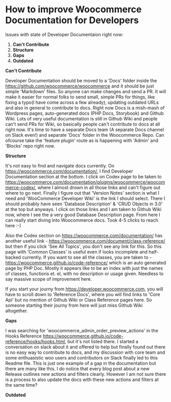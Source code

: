 # How to improve Woocommerce Documentation for Developers

Issues with state of Developer Documentaion right now:

1. **Can't Contribute**
2. **Structure**
3. **Gaps**
4. **Outdated**


**Can't Contribute**

Developer Documentation should be moved to a 'Docs' folder inside the https://github.com/woocommerce/woocommerce and it should be just simple 'Markdown' files. So anyone can make changes and send a PR. It will make it easier for normal folks to send small, simple PRs for things, like fixing a typo(I have come across a few already), updating outdated URLs and also in general to contribute to docs. Right now Docs is a mish-mash of Wordpress pages, auto-generated docs (PHP Docs, Storybook) and Github Wiki. Lots of very useful documentation is still in Github Wiki and people can't send PRs for Wiki, so basically people can't contribute to docs at all right now. It's time to have a separate Docs team (A separate Docs channel on Slack even!) and separate 'Docs' folder in the Woocommerce Repo. Can ofcourse take the 'feature plugin' route as is happening with 'Admin' and 'Blocks' repo right now.

**Structure**

It's not easy to find and navigate docs currently. On https://woocommerce.com/documentation/, I find Developer Documentation section at the bottom. I click on Codex page to be taken to https://woocommerce.com/documentation/plugins/woocommerce/woocommerce-codex/, where I almost drown in all those links and can't figure out where to go next. Finally I figure out that 'Version Notes' section is what I need and 'WooCommerce Developer Wiki' is the link I should select. There I should probably have seen 'Database Description' & 'CRUD Objects in 3.0' at the top but anyways. I click on those links and I am taken to Github Wiki now, where I see the a very good Database Description page. From here I can really start diving into Woocommerce docs. Took 4-5 clicks to reach here :-)

Also the Codex section on https://woocommerce.com/documentation/ has another useful link - https://woocommerce.com/document/class-reference/ but then if you click 'See All Topics', you don't see any link for this. So this page with 'Common Classes' is useful even if looks incomplete and half-backed currently. If you want to see all the classes, you are taken to - https://woocommerce.github.io/code-reference/ which is an auto generated page by PHP Doc. Mostly it appears like to be an index with just the names of classes, functions et. el, with no description or usage given. Needless to say massive scope of improvement here.

If you start your journy from https://developer.woocommerce.com, you will have to scroll down to 'Reference Docs', where you will find links to 'Core Api' but no mention of Github Wiki or Class Reference pages here. So someone starting their journy from here will just miss Github Wiki altogether.

**Gaps**

I was searching for 'woocommerce_admin_order_preview_actions' in the Hooks Reference https://woocommerce.github.io/code-reference/hooks/hooks.html, but it's not listed there. I started a conversation on slack about it and offered to help but finally found out there is no easy way to contribute to docs, and my discussion with core team and some enthuasistic woo users and contributors on Slack finally led to this Readme file. This is just one example of a gap in the documentation but there are many like this. I do notice that every blog post about a new Release outlines new actions and filters clearly. However I am not sure there is a process to also update the docs with these new actions and filters at the same time? 

**Outdated**



 

